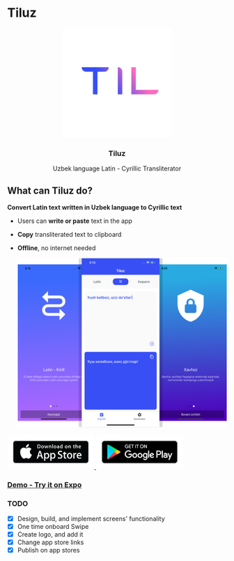 # Tiluz

<p align="center">
  <a href="http://onelink.to/tiluz">
    <img alt="Tiluz" src="assets/icon.png" width="250">
  </a>
</p>

<h3 align="center">
  Tiluz
</h3>

<p align="center">
  Uzbek language Latin - Cyrillic Transliterator
</p>

## What can Tiluz do?

**Convert Latin text written in Uzbek language to Cyrillic text**

- Users can **write or paste** text in the app
- **Copy** transliterated text to clipboard
- **Offline**, no internet needed

  <div style={{display: flex; flex-direction: row}}>
    <img src="screenshots/group-screens.png"/>
  </div>

<a href='https://itunes.apple.com/app/id1450669279'>
  <img alt='Get it on App Store' src='screenshots/ios-badge.png' width="200"/>
</a>
<a href='https://play.google.com/store/apps/details?id=com.reactmixer.tiluz'>
  <img alt='Get it on Google Play' src='screenshots/android-badge.png' width="200"/>
</a>
</div>

### [Demo - Try it on Expo](https://expo.io/@jkhusanov/Tiluz)

### TODO

- [x] Design, build, and implement screens' functionality
- [x] One time onboard Swipe
- [x] Create logo, and add it
- [x] Change app store links
- [x] Publish on app stores
